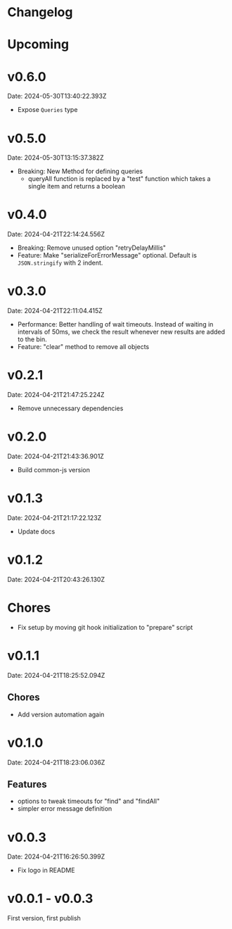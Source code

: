 # Changelog

# Upcoming

# v0.6.0

Date: 2024-05-30T13:40:22.393Z

- Expose `Queries` type

# v0.5.0

Date: 2024-05-30T13:15:37.382Z

- Breaking: New Method for defining queries
  - queryAll function is replaced by a "test" function
    which takes a single item and returns a boolean

# v0.4.0

Date: 2024-04-21T22:14:24.556Z

- Breaking: Remove unused option "retryDelayMillis"
- Feature: Make "serializeForErrorMessage" optional. Default is `JSON.stringify` with 2 indent.

# v0.3.0

Date: 2024-04-21T22:11:04.415Z

- Performance: Better handling of wait timeouts. Instead of waiting in intervals of 50ms, we check the result whenever new results are
  added to the bin.
- Feature: "clear" method to remove all objects

# v0.2.1

Date: 2024-04-21T21:47:25.224Z

- Remove unnecessary dependencies

# v0.2.0

Date: 2024-04-21T21:43:36.901Z

- Build common-js version

# v0.1.3

Date: 2024-04-21T21:17:22.123Z

- Update docs

# v0.1.2

Date: 2024-04-21T20:43:26.130Z

# Chores

- Fix setup by moving git hook initialization to "prepare" script

# v0.1.1

Date: 2024-04-21T18:25:52.094Z

## Chores

- Add version automation again

# v0.1.0

Date: 2024-04-21T18:23:06.036Z

## Features

- options to tweak timeouts for "find" and "findAll"
- simpler error message definition

# v0.0.3

Date: 2024-04-21T16:26:50.399Z

- Fix logo in README

# v0.0.1 - v0.0.3

First version, first publish
